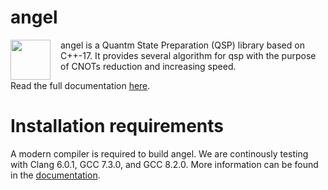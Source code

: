 # angel
<img src="https://github.com/fmozafari/angel/blob/master/angel.svg" width="64" height="64" align="left" style="margin-right: 12pt" />
angel is a Quantm State Preparation (QSP) library based on C++-17. It provides several algorithm for qsp with the purpose of CNOTs reduction and increasing speed.

Read the full documentation [here](https://libangel.readthedocs.io/en/latest/index.html).

# Installation requirements
A modern compiler is required to build angel. We are continously testing with Clang 6.0.1, GCC 7.3.0, and GCC 8.2.0. More information can be found in the [documentation](https://libangel.readthedocs.io/en/latest/installation.html).
